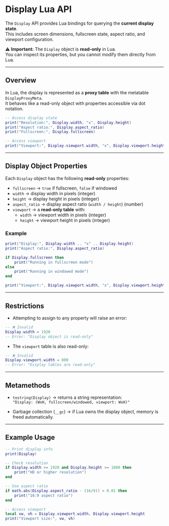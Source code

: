 # Display Lua API

The `Display` API provides Lua bindings for querying the **current display state**.  
This includes screen dimensions, fullscreen state, aspect ratio, and viewport configuration.  

⚠️ **Important:** The `Display` object is **read-only** in Lua.  
You can inspect its properties, but you cannot modify them directly from Lua.

---

## Overview

In Lua, the display is represented as a **proxy table** with the metatable `DisplayProxyMeta`.  
It behaves like a read-only object with properties accessible via dot notation.

```lua
-- Access display state
print("Resolution:", Display.width, "x", Display.height)
print("Aspect ratio:", Display.aspect_ratio)
print("Fullscreen:", Display.fullscreen)

-- Access viewport
print("Viewport:", Display.viewport.width, "x", Display.viewport.height)
```

---

## Display Object Properties

Each `Display` object has the following **read-only** properties:

- `fullscreen` → `true` if fullscreen, `false` if windowed  
- `width` → display width in pixels (integer)  
- `height` → display height in pixels (integer)  
- `aspect_ratio` → display aspect ratio (`width / height`) (number)  
- `viewport` → a **read-only table** with:  
  - `width` → viewport width in pixels (integer)  
  - `height` → viewport height in pixels (integer)  

### Example

```lua
print("Display:", Display.width .. "x" .. Display.height)
print("Aspect ratio:", Display.aspect_ratio)

if Display.fullscreen then
    print("Running in fullscreen mode")
else
    print("Running in windowed mode")
end

print("Viewport:", Display.viewport.width, "x", Display.viewport.height)
```

---

## Restrictions

- Attempting to assign to any property will raise an error:

```lua
-- ❌ Invalid
Display.width = 1920
-- Error: "Display object is read-only"
```

- The `viewport` table is also read-only:

```lua
-- ❌ Invalid
Display.viewport.width = 800
-- Error: "Display tables are read-only"
```

---

## Metamethods

- `tostring(Display)` → returns a string representation:  
  `"Display: (WxH, fullscreen/windowed, viewport: WxH)"`  

- Garbage collection (`__gc`) → if Lua owns the display object, memory is freed automatically.  

---

## Example Usage

```lua
-- Print display info
print(Display)

-- Check resolution
if Display.width >= 1920 and Display.height >= 1080 then
    print("HD or higher resolution")
end

-- Use aspect ratio
if math.abs(Display.aspect_ratio - (16/9)) < 0.01 then
    print("16:9 aspect ratio")
end

-- Access viewport
local vw, vh = Display.viewport.width, Display.viewport.height
print("Viewport size:", vw, vh)
```
